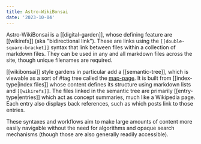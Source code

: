 ```yaml
---
title: Astro-WikiBonsai
date: '2023-10-04'
---
```


Astro-WikiBonsai is a [[digital-garden]], whose defining feature are [[wikirefs]] (aka "bidirectional link"). These are links using the `[[double-square-bracket]]` syntax that link between files within a collection of markdown files. They can be used in any and all markdown files across the site, though unique filenames are required.

[[wikibonsai]] style gardens in particular add a [[semantic-tree]], which is viewable as a sort of #tag tree called the [map-page](/map). It is built from [[index-type|index files]] whose content defines its structure using markdown lists and `[[wikirefs]]`. The files linked in the semantic tree are primarily [[entry-type|entries]] which act as concept summaries, much like a Wikipedia page. Each entry also displays back references, such as which posts link to those entries.

These syntaxes and workflows aim to make large amounts of content more easily navigable without the need for algorithms and opaque search mechanisms (though those are also generally readily accessible).

